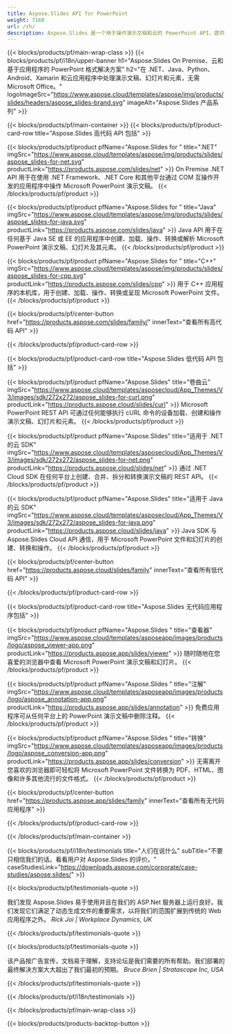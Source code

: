 ```yaml
---
title: Aspose.Slides API for PowerPoint
weight: 7160
url: /zh/
description: Aspose.Slides 是一个用于操作演示文稿和云的 PowerPoint API，提供幻灯片云 API。
---
```


{{< blocks/products/pf/main-wrap-class >}}
{{< blocks/products/pf/i18n/upper-banner h1="Aspose.Slides On Premise、云和基于应用程序的 PowerPoint 格式解决方案" h2="在 .NET、Java、Python、Android、Xamarin 和云应用程序中处理演示文稿、幻灯片和元素，无需 Microsoft Office。" logoImageSrc="https://www.aspose.cloud/templates/aspose/img/products/slides/headers/aspose_slides-brand.svg" imageAlt="Aspose.Slides 产品系列" >}}

{{< blocks/products/pf/main-container >}}
{{< blocks/products/pf/product-card-row title="Aspose.Slides 高代码 API 包括" >}}

{{< blocks/products/pf/product pfName="Aspose.Slides for " title=".NET" imgSrc="https://www.aspose.cloud/templates/aspose/img/products/slides/aspose_slides-for-net.svg" productLink="https://products.aspose.com/slides/net" >}}
On Premise .NET API 用于在使用 .NET Framework、.NET Core 和其他平台通过 COM 互操作开发的应用程序中操作 Microsoft PowerPoint 演示文稿。
{{< /blocks/products/pf/product >}}

{{< blocks/products/pf/product pfName="Aspose.Slides for " title="Java" imgSrc="https://www.aspose.cloud/templates/aspose/img/products/slides/aspose_slides-for-java.svg" productLink="https://products.aspose.com/slides/java" >}}
Java API 用于在任何基于 Java SE 或 EE 的应用程序中创建、加载、操作、转换或解析 Microsoft PowerPoint 演示文稿、幻灯片及其元素。
{{< /blocks/products/pf/product >}}

{{< blocks/products/pf/product pfName="Aspose.Slides for " title="C++" imgSrc="https://www.aspose.cloud/templates/aspose/img/products/slides/aspose_slides-for-cpp.svg" productLink="https://products.aspose.com/slides/cpp" >}}
用于 C++ 应用程序的本机库，用于创建、加载、操作、转换或呈现 Microsoft PowerPoint 文件。
{{< /blocks/products/pf/product >}}

{{< blocks/products/pf/center-button href="https://products.aspose.com/slides/family/" innerText="查看所有高代码 API" >}}

{{< /blocks/products/pf/product-card-row >}}

{{< blocks/products/pf/product-card-row title="Aspose.Slides 低代码 API 包括" >}}

{{< blocks/products/pf/product pfName="Aspose.Slides" title="卷曲云" imgSrc="https://www.aspose.cloud/templates/asposecloud/App_Themes/V3/images/sdk/272x272/aspose_slides-for-curl.png" productLink="https://products.aspose.cloud/slides/curl" >}}
Microsoft PowerPoint REST API 可通过任何能够执行 cURL 命令的设备加载、创建和操作演示文稿、幻灯片和元素。
{{< /blocks/products/pf/product >}}

{{< blocks/products/pf/product pfName="Aspose.Slides" title="适用于 .NET 的云 SDK" imgSrc="https://www.aspose.cloud/templates/asposecloud/App_Themes/V3/images/sdk/272x272/aspose_slides-for-net.png" productLink="https://products.aspose.cloud/slides/net" >}}
通过 .NET Cloud SDK 在任何平台上创建、合并、拆分和转换演示文稿的 REST API。
{{< /blocks/products/pf/product >}}

{{< blocks/products/pf/product pfName="Aspose.Slides" title="适用于 Java 的云 SDK" imgSrc="https://www.aspose.cloud/templates/asposecloud/App_Themes/V3/images/sdk/272x272/aspose_slides-for-java.png" productLink="https://products.aspose.cloud/slides/java" >}}
Java SDK 与 Aspose.Slides Cloud API 通信，用于 Microsoft PowerPoint 文件和幻灯片的创建、转换和操作。
{{< /blocks/products/pf/product >}}

{{< blocks/products/pf/center-button href="https://products.aspose.cloud/slides/family" innerText="查看所有低代码 API" >}}

{{< /blocks/products/pf/product-card-row >}}

{{< blocks/products/pf/product-card-row title="Aspose.Slides 无代码应用程序包括" >}}

{{< blocks/products/pf/product pfName="Aspose.Slides " title="查看器" imgSrc="https://www.aspose.cloud/templates/asposeapp/images/products/logo/aspose_viewer-app.png" productLink="https://products.aspose.app/slides/viewer" >}}
随时随地在您喜爱的浏览器中查看 Microsoft PowerPoint 演示文稿和幻灯片。
{{< /blocks/products/pf/product >}}

{{< blocks/products/pf/product pfName="Aspose.Slides " title="注解" imgSrc="https://www.aspose.cloud/templates/asposeapp/images/products/logo/aspose_annotation-app.png" productLink="https://products.aspose.app/slides/annotation" >}}
免费应用程序可从任何平台上的 PowerPoint 演示文稿中删除注释。
{{< /blocks/products/pf/product >}}

{{< blocks/products/pf/product pfName="Aspose.Slides " title="转换" imgSrc="https://www.aspose.cloud/templates/asposeapp/images/products/logo/aspose_conversion-app.png" productLink="https://products.aspose.app/slides/conversion" >}}
无需离开您喜欢的浏览器即可轻松将 Microsoft PowerPoint 文件转换为 PDF、HTML、图像和许多其他流行的文件格式。
{{< /blocks/products/pf/product >}}

{{< blocks/products/pf/center-button href="https://products.aspose.app/slides/family" innerText="查看所有无代码应用程序" >}}

{{< /blocks/products/pf/product-card-row >}}

{{< /blocks/products/pf/main-container >}}

{{< blocks/products/pf/i18n/testimonials title="人们在说什么" subTitle="不要只相信我们的话。看看用户对 Aspose.Slides 的评价。" caseStudiesLink="https://downloads.aspose.com/corporate/case-studies/aspose.slides/" >}}

{{< blocks/products/pf/testimonials-quote >}}
<p class="first">
我们发现 Aspose.Slides 易于使用并且在我们的 ASP.Net 服务器上运行良好。我们发现它们满足了动态生成文件的重要需求，以将我们的范围扩展到传统的 Web 应用程序之外。
 <em>
  Rick Joi | Workplace Dynamics, UK
 </em>
</p>

{{< /blocks/products/pf/testimonials-quote >}}

{{< blocks/products/pf/testimonials-quote >}}
<p class="second">
该产品按广告宣传，文档易于理解，支持论坛是我们需要的所有帮助。我们部署的最终解决方案大大超出了我们最初的预期。
 <em>
  Bruce Brien | Stratascope Inc, USA
 </em>
</p>

{{< /blocks/products/pf/testimonials-quote >}}

{{< /blocks/products/pf/i18n/testimonials >}}

{{< /blocks/products/pf/main-wrap-class >}}

{{< blocks/products/products-backtop-button >}}